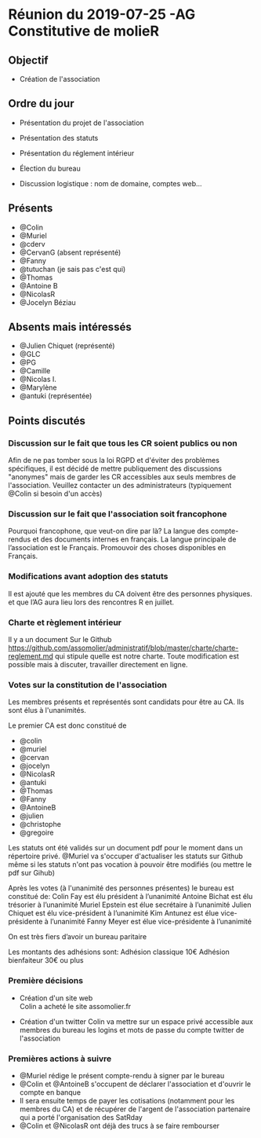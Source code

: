 # Réunion du 2019-07-25 -AG Constitutive de molieR

## Objectif 

+ Création de l'association 

## Ordre du jour

+ Présentation du projet de l'association 

+ Présentation des statuts 

+ Présentation du réglement intérieur 

+ Élection du bureau

+ Discussion logistique : nom de domaine, comptes web...

## Présents 

+ @Colin 
+ @Muriel
+ @cderv
+ @CervanG (absent représenté)
+ @Fanny
+ @tutuchan (je sais pas c'est qui)
+ @Thomas
+ @Antoine B
+ @NicolasR
+ @Jocelyn Béziau

## Absents mais intéressés

+ @Julien Chiquet (représenté)
+ @GLC
+ @PG
+ @Camille
+ @Nicolas I. 
+ @Marylène
+ @antuki (représentée)

## Points discutés

### Discussion sur le fait que tous les CR soient publics ou non 
Afin de ne pas tomber sous la loi RGPD et d'éviter des problèmes spécifiques, il est décidé de mettre publiquement des discussions "anonymes" mais de garder les CR accessibles aux seuls membres de l'association. Veuillez contacter un des administrateurs (typiquement @Colin si besoin d'un accès)

### Discussion sur le fait que l'association soit francophone
Pourquoi francophone, que veut-on dire par là? La langue des compte-rendus et des documents internes en français. La langue principale de l’association est le Français. Promouvoir des choses disponibles en Français.

### Modifications avant adoption des statuts
Il est ajouté que les membres du CA doivent être des personnes physiques.
et que l’AG aura lieu lors des rencontres R en juillet.

### Charte et règlement intérieur
Il y a un document Sur le Github https://github.com/assomolier/administratif/blob/master/charte/charte-reglement.md
qui stipule quelle est notre charte. Toute modification est possible mais à discuter, travailler directement en ligne.

### Votes sur la constitution de l'association
Les membres présents et représentés sont candidats pour être au CA. Ils sont élus à l'unanimités.

Le premier CA est donc constitué de
+ @colin
+ @muriel
+ @cervan
+ @jocelyn
+ @NicolasR
+ @antuki
+ @Thomas
+ @Fanny
+ @AntoineB
+ @julien
+ @christophe
+ @gregoire


Les statuts ont été validés sur un document pdf pour le moment dans un répertoire privé. @Muriel va s'occuper d'actualiser les statuts sur Github même si les statuts n'ont pas vocation à pouvoir être modifiés (ou mettre le pdf sur Gihub)

Après les votes (à l'unanimité des personnes présentes) le bureau est constitué de:
Colin Fay est élu président à l’unanimité
Antoine Bichat est élu trésorier à l’unanimité
Muriel Epstein est élue secrétaire à l’unanimité
Julien Chiquet est élu vice-président à l’unanimité
Kim Antunez est élue vice-présidente à l’unanimité
Fanny Meyer est élue vice-présidente à l’unanimité

On est très fiers d’avoir un bureau paritaire

Les montants des adhésions sont:
Adhésion classique 10€
Adhésion bienfaiteur 30€ ou plus

### Première décisions

+ Création d'un site web  
Colin a acheté le site assomolier.fr

+ Création d'un twitter
Colin va mettre sur un espace privé accessible aux membres du bureau les logins et mots de passe du compte twitter de l'association

### Premières actions à suivre

+ @Muriel rédige le présent compte-rendu à signer par le bureau
+ @Colin et @AntoineB s'occupent de déclarer l'association et d'ouvrir le compte en banque
+ Il sera ensuite temps de payer les cotisations (notamment pour les membres du CA) et de récupérer de l'argent de l'association partenaire qui a porté l'organisation des SatRday
+ @Colin et @NicolasR ont déjà des trucs à se faire rembourser



  
